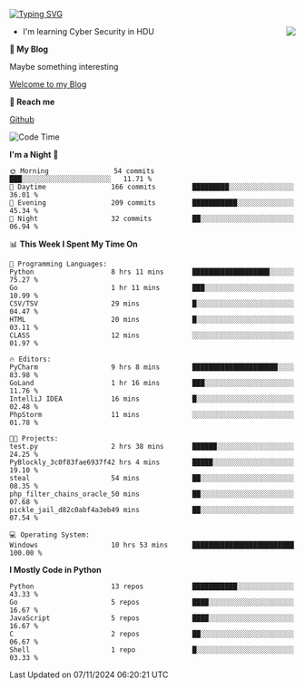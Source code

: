 [![Typing SVG](https://readme-typing-svg.herokuapp.com?font=Fira+Code&pause=1000&random=false&width=450&height=60&lines=Hello+%F0%9F%91%8B%F0%9F%8F%BB;I'm+JBNRZ)](https://git.io/typing-svg)

<a href="#">
  <img align="right" src="https://github-readme-stats.vercel.app/api?username=JBNRZ&show_icons=true&bg_color=15,f2f7fd,E0EAFC" />
</a>

- I'm learning Cyber Security in HDU

 **🌱 My Blog**

Maybe something interesting

[Welcome to my Blog](https://jbnrz.com.cn/)

 **💬 Reach me** 

[Github](https://github.com/JBNRZ)


<!--START_SECTION:waka-->
![Code Time](http://img.shields.io/badge/Code%20Time-731%20hrs%2036%20mins-blue)

**I'm a Night 🦉** 

```text
🌞 Morning                54 commits          ███░░░░░░░░░░░░░░░░░░░░░░   11.71 % 
🌆 Daytime                166 commits         █████████░░░░░░░░░░░░░░░░   36.01 % 
🌃 Evening                209 commits         ███████████░░░░░░░░░░░░░░   45.34 % 
🌙 Night                  32 commits          ██░░░░░░░░░░░░░░░░░░░░░░░   06.94 % 
```


📊 **This Week I Spent My Time On** 

```text
💬 Programming Languages: 
Python                   8 hrs 11 mins       ███████████████████░░░░░░   75.27 % 
Go                       1 hr 11 mins        ███░░░░░░░░░░░░░░░░░░░░░░   10.99 % 
CSV/TSV                  29 mins             █░░░░░░░░░░░░░░░░░░░░░░░░   04.47 % 
HTML                     20 mins             █░░░░░░░░░░░░░░░░░░░░░░░░   03.11 % 
CLASS                    12 mins             ░░░░░░░░░░░░░░░░░░░░░░░░░   01.97 % 

🔥 Editors: 
PyCharm                  9 hrs 8 mins        █████████████████████░░░░   83.98 % 
GoLand                   1 hr 16 mins        ███░░░░░░░░░░░░░░░░░░░░░░   11.76 % 
IntelliJ IDEA            16 mins             █░░░░░░░░░░░░░░░░░░░░░░░░   02.48 % 
PhpStorm                 11 mins             ░░░░░░░░░░░░░░░░░░░░░░░░░   01.78 % 

🐱‍💻 Projects: 
test.py                  2 hrs 38 mins       ██████░░░░░░░░░░░░░░░░░░░   24.25 % 
PyBlockly_3c0f83fae6937f42 hrs 4 mins        █████░░░░░░░░░░░░░░░░░░░░   19.10 % 
steal                    54 mins             ██░░░░░░░░░░░░░░░░░░░░░░░   08.35 % 
php_filter_chains_oracle_50 mins             ██░░░░░░░░░░░░░░░░░░░░░░░   07.68 % 
pickle_jail_d82c0abf4a3eb49 mins             ██░░░░░░░░░░░░░░░░░░░░░░░   07.54 % 

💻 Operating System: 
Windows                  10 hrs 53 mins      █████████████████████████   100.00 % 
```

**I Mostly Code in Python** 

```text
Python                   13 repos            ███████████░░░░░░░░░░░░░░   43.33 % 
Go                       5 repos             ████░░░░░░░░░░░░░░░░░░░░░   16.67 % 
JavaScript               5 repos             ████░░░░░░░░░░░░░░░░░░░░░   16.67 % 
C                        2 repos             ██░░░░░░░░░░░░░░░░░░░░░░░   06.67 % 
Shell                    1 repo              █░░░░░░░░░░░░░░░░░░░░░░░░   03.33 % 
```




 Last Updated on 07/11/2024 06:20:21 UTC
<!--END_SECTION:waka-->
